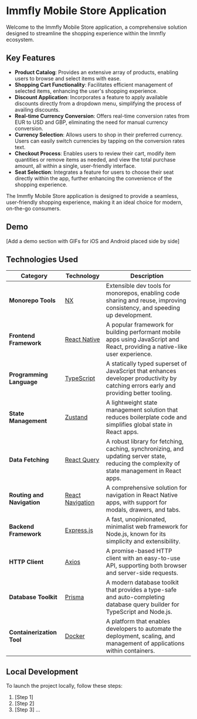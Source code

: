# Immfly Mobile Store Application

Welcome to the Immfly Mobile Store application, a comprehensive solution designed to streamline the shopping experience within the Immfly ecosystem.

## Key Features

- **Product Catalog**: Provides an extensive array of products, enabling users to browse and select items with ease.
- **Shopping Cart Functionality**: Facilitates efficient management of selected items, enhancing the user's shopping experience.
- **Discount Application**: Incorporates a feature to apply available discounts directly from a dropdown menu, simplifying the process of availing discounts.
- **Real-time Currency Conversion**: Offers real-time conversion rates from EUR to USD and GBP, eliminating the need for manual currency conversion.
- **Currency Selection**: Allows users to shop in their preferred currency. Users can easily switch currencies by tapping on the conversion rates text.
- **Checkout Process**: Enables users to review their cart, modify item quantities or remove items as needed, and view the total purchase amount, all within a single, user-friendly interface.
- **Seat Selection**: Integrates a feature for users to choose their seat directly within the app, further enhancing the convenience of the shopping experience.

The Immfly Mobile Store application is designed to provide a seamless, user-friendly shopping experience, making it an ideal choice for modern, on-the-go consumers.

## Demo

[Add a demo section with GIFs for iOS and Android placed side by side]

## Technologies Used

| Category                   | Technology                                       | Description                                                                                                                                  |
| -------------------------- | ------------------------------------------------ | -------------------------------------------------------------------------------------------------------------------------------------------- |
| **Monorepo Tools**         | [NX](https://nx.dev/)                            | Extensible dev tools for monorepos, enabling code sharing and reuse, improving consistency, and speeding up development.                     |
| **Frontend Framework**     | [React Native](https://reactnative.dev/)         | A popular framework for building performant mobile apps using JavaScript and React, providing a native-like user experience.                 |
| **Programming Language**   | [TypeScript](https://www.typescriptlang.org/)    | A statically typed superset of JavaScript that enhances developer productivity by catching errors early and providing better tooling.        |
| **State Management**       | [Zustand](https://zustand-demo.pmnd.rs/)         | A lightweight state management solution that reduces boilerplate code and simplifies global state in React apps.                             |
| **Data Fetching**          | [React Query](https://react-query.tanstack.com/) | A robust library for fetching, caching, synchronizing, and updating server state, reducing the complexity of state management in React apps. |
| **Routing and Navigation** | [React Navigation](https://reactnavigation.org/) | A comprehensive solution for navigation in React Native apps, with support for modals, drawers, and tabs.                                    |
| **Backend Framework**      | [Express.js](https://expressjs.com/)             | A fast, unopinionated, minimalist web framework for Node.js, known for its simplicity and extensibility.                                     |
| **HTTP Client**            | [Axios](https://axios-http.com/)                 | A promise-based HTTP client with an easy-to-use API, supporting both browser and server-side requests.                                       |
| **Database Toolkit**       | [Prisma](https://www.prisma.io/)                 | A modern database toolkit that provides a type-safe and auto-completing database query builder for TypeScript and Node.js.                   |
| **Containerization Tool**  | [Docker](https://www.docker.com/)                | A platform that enables developers to automate the deployment, scaling, and management of applications within containers.                    |

## Local Development

To launch the project locally, follow these steps:

1. [Step 1]
2. [Step 2]
3. [Step 3]
   ...
